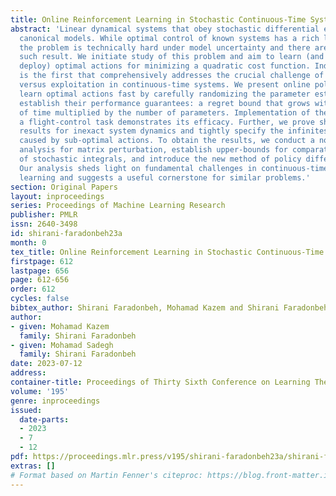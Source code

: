 ```yaml
---
title: Online Reinforcement Learning in Stochastic Continuous-Time Systems
abstract: 'Linear dynamical systems that obey stochastic differential equations are
  canonical models. While optimal control of known systems has a rich literature,
  the problem is technically hard under model uncertainty and there are hardly any
  such result. We initiate study of this problem and aim to learn (and simultaneously
  deploy) optimal actions for minimizing a quadratic cost function. Indeed, this work
  is the first that comprehensively addresses the crucial challenge of balancing exploration
  versus exploitation in continuous-time systems. We present online policies that
  learn optimal actions fast by carefully randomizing the parameter estimates, and
  establish their performance guarantees: a regret bound that grows with square-root
  of time multiplied by the number of parameters. Implementation of the policy for
  a flight-control task demonstrates its efficacy. Further, we prove sharp stability
  results for inexact system dynamics and tightly specify the infinitesimal regret
  caused by sub-optimal actions. To obtain the results, we conduct a novel eigenvalue-sensitivity
  analysis for matrix perturbation, establish upper-bounds for comparative ratios
  of stochastic integrals, and introduce the new method of policy differentiation.
  Our analysis sheds light on fundamental challenges in continuous-time reinforcement
  learning and suggests a useful cornerstone for similar problems.'
section: Original Papers
layout: inproceedings
series: Proceedings of Machine Learning Research
publisher: PMLR
issn: 2640-3498
id: shirani-faradonbeh23a
month: 0
tex_title: Online Reinforcement Learning in Stochastic Continuous-Time Systems
firstpage: 612
lastpage: 656
page: 612-656
order: 612
cycles: false
bibtex_author: Shirani Faradonbeh, Mohamad Kazem and Shirani Faradonbeh, Mohamad Sadegh
author:
- given: Mohamad Kazem
  family: Shirani Faradonbeh
- given: Mohamad Sadegh
  family: Shirani Faradonbeh
date: 2023-07-12
address: 
container-title: Proceedings of Thirty Sixth Conference on Learning Theory
volume: '195'
genre: inproceedings
issued:
  date-parts:
  - 2023
  - 7
  - 12
pdf: https://proceedings.mlr.press/v195/shirani-faradonbeh23a/shirani-faradonbeh23a.pdf
extras: []
# Format based on Martin Fenner's citeproc: https://blog.front-matter.io/posts/citeproc-yaml-for-bibliographies/
---
```

